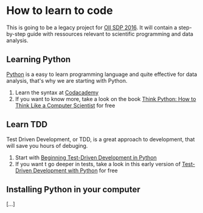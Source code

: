 # How to learn to code


This is going to be a legacy project for [OII SDP 2016](http://sdp.oii.ox.ac.uk). It will contain a step-by-step guide with ressources relevant to scientific programming and data analysis.

## Learning Python

[Python](https://python.org) is a easy to learn programming language and quite effective for data analysis, that's why we are starting with Python.

1. Learn the syntax at [Codacademy](https://www.codecademy.com/tracks/python)
2. If you want to know more, take a look on the book [Think Python: How to Think Like a Computer Scientist](http://www.greenteapress.com/thinkpython/thinkpython.html) for free

## Learn TDD

Test Driven Development, or TDD, is a great approach to development, that will save you hours of debuging. 

1. Start with [Beginning Test-Driven Development in Python](http://code.tutsplus.com/tutorials/beginning-test-driven-development-in-python--net-30137)
2. If you want t go deeper in tests, take a look in this early version of [Test-Driven Development with Python](http://chimera.labs.oreilly.com/books/1234000000754/index.html) for free

## Installing Python in your computer

[…]